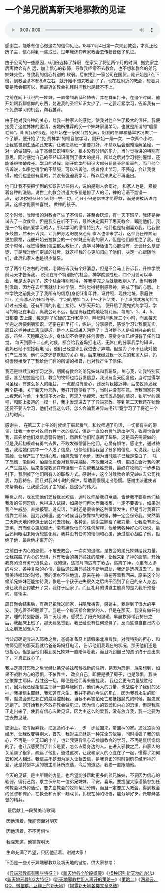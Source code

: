 # 一个弟兄脱离新天地邪教的见证

<audio style="width: 100%;" preload="false" controls controlslist="nodownload"><source src="http://file.simai.life/audio/mp3/old/27661.mp3" type="audio/mpeg">Your browser does not support the audio element.</audio>


<p>感谢主，能够有信心做这次的信仰见证。18年11月4日第一次来到教会，才真正经历了主，信心得到一些成长，过年我还在老家教会去传福音做了见证。</p>

<p>由于公司的一些原因，6月份选择了辞职，在家呆了将近两个月的时间，搬完家之后离教会有点&nbsp;远，加上信心的软弱，导致我经常不去教会，也不想和教会的弟兄姊妹交往，导致我的信⼼特别的&nbsp;软弱。后来找到一家公司在国贸，刚开始是7点下班，到教会基本都8点左右，就开始不想来教会&nbsp;了了，也在找附近的教会，想着只要是教会都可以，但最近的教会礼拜时间我也是赶不不上。</p>

<p>之前在网上认识的一姊妹，一直带领我读经祷告，并在群里打卡，在这个时候，他开始跟我聊信仰的东西，她说我的圣经知识太少了，一定要赶紧学习，告诉我有一个免费学习的机会，帮我推荐。</p>

<p>由于她对我各种的关心，给我一种家人的感觉，使我对他产生了极大的信任，我便接受了这位姊妹的邀请，去她所推荐的另一个姊妹家里学习，也就是所谓的“启蒙老师”，距离我家很近，刚开始在一家麦当劳见面，对我的信仰和基本状况做了一个了解，便开始了“免&nbsp;费神学”的福音堂学习，刚开始一周一次，一次两个小时，让我感觉到生活如此充实，让我把基础一定要打好，不然以后会很难理解圣经，一对一的做辅导，由于圣经知识特别少，根本没有分辨的能力，当时觉得讲的特别有意思，同时感觉自己的圣经知识得到了很大的提升，所以之后对学习特别憧憬，还能够很快地成长。学习的时候，刚开始学的知识大部分都是圣经里面的，而且他会告诉说，如果觉得学的不舒服，可以告诉他，或者停止学习，不强迫，会让我觉得，他们也是很有爱的，并没有强迫我学习，所以后来决定不再退出。</p>

<p>他们让我不要把学到的知识告诉任何人，说怕是别人会反对，&nbsp;和家人也是，紧接着各种的洗脑，说世上的教会讲道大多都是掺了人的话，神的话语不能错一点，&nbsp;必须按照圣经里面的一字一句，而且不只是信主才能得救，而是要被话语充满，这样才能蒙神喜悦，&nbsp;做神的孩子。</p>

<p>这个时候，我慢慢的对教会产生了不信任，甚至会厌烦，有一天下班早，我还是尝试去了一次教会，但是我实在听不下去，最终决定离开了思麦教会，跟随他们。我是一个特别热爱学习的人，所以学习的激情特别大，他们也是特别喜欢我，给我很多鼓励，后来告诉我，让我把身边的朋友还有&nbsp;家人也带来学习，这样我在神面前更加蒙福，我便开始去拉教会的一个姊妹还有我的家人，但是他们都拒绝了我。在这个时候，我觉得他们信主都太敷衍了，连学习神话语的心都没有，还谈什么基督徒，于是我对他们更加的排斥，就这样我的心更加归向了他们，决定一心跟随他们，此后和家人也是很少联系。</p>

<p>学了两个月左右的时候，老师告诉我有个好消息，但是不会马上告诉我，升神学院前两天才告诉我，&nbsp;说现在有个特别好的机会，神学院速成班，四个月就可以毕业，我是太幸运了，这个机会特别难得，&nbsp;等我学完之后就能教别人了。当时我特别激动，因为在去年我就想上神学院，当时觉得特别感恩神，完成了我的心愿。上神学院之前提交了了我所有的信息(身份证复印件，证件照，现住地址，家庭住址)，还有家人的住址等等。&nbsp;学习的地址当天下午才告诉我，下了班我就匆匆忙忙赶过去报道，还有所谓的传道士接待。从那天开始，&nbsp;便开启了魔鬼式的学习，学习的地址在丰台，离我公司不远，但是离我住的地址特别远，每周1、2、4、5、日都要&nbsp;去上课，每天除了忙碌的工作和学习，睡觉时间也就三个小时，而且每天学完之后要倒嚼知识，还要在群里打卡，练讲，分享感悟，感觉学习让我很充实，而且这样神就会离我更近。整个人已经进入网罗了！当时整个人是极其兴奋的状态，虽然一天睡眠这么少，身体却不会感到任何疲惫，感觉身体已经没有了任何知觉，&nbsp;每天到家十二点的时候，都会给我爸妈打电话，无休止的分享我学的知识，我妈已经不想接我电&nbsp;话，他们已经意识到我进去了异端，但是为了不不让我对他们产生反感，他们决定还是默默的关心&nbsp;我，后来我经过我一次次的和家人讲，妈妈慢慢接受了了我给他们传的所谓的福音，也对我产生了信任。</p>

<p>我还是继续我的学习之旅，期间有教会的弟兄姊妹和我联系，关心我，让我特别反感，甚至想拉黑他们，教会的牧师也给我发信息，我没有当天回复他，当时觉得学习圣经，有这么多人的阻拦，&nbsp;一点都没有爱心，还反对我接近神。后来牧师发我两个链接，关于新天地邪教，我打开随便看了下，当时并没有在意。当我回家在网上搜索的时候，才发现不太对劲，再深入地搜索，发现我遇到的情况，和所学的课程，和网上报道的一模一样，我才发现进去了了异端邪教。等到第二天我还在犹豫还要不要去学习，他们对我这么好，怎么会骗我进异端呢?毕竟学习了了将近三个月的时间。</p>

<p>感谢主，&nbsp;在第二天上午的时候终于鼓起勇气，和牧师通了电话，一切都有主的带领，让我一步步对牧师有再一次的信任，但是一直没有勇气退出学习，牧师也告诉我，首先给他们发信息警告他们，然后和他们彻底断了联系，这是首先需要做的。但是我起初很难有勇气去做，不敢发微信警告他们，心里有惧怕。感谢主，通过祷告，我给她们其中一个人发了信息。很快他们给我回了很多的信息，劝说我，让我赏脸，让我产生了恐惧心理，给魔鬼留了地步，因为当时脑子已经是空白了，&nbsp;除了恐慌，没别的，怕是他们会对我带来威胁，不敢面对这一切，更担心会对我的家人产生威胁。后来麦克牧师在电话里一次次帮我战胜恐惧，最终在牧师的一步步指引下，我删掉了他们所有人的联系方式。感谢主，这个时候教会弟兄姊妹去公司找我，为我祷告，而且对我24小时的保护，帮助我慢慢走出恐慌。感谢主派遣使者来帮助我，让我感受到了主的爱，是这么的伟大。</p>

<p>睡觉之前，我发现他们还给我发短信，这时牧师给我打电话，告诉我不要看他们给我发的任何短信，免得进入试探，如果他们再次当面找我，一定不要害怕，如果对我产生威胁，直接报警。说实话，当时还是很害怕这种事情发生，但是当时我真正信靠主耶稣，因为我知道，这个时候当我依靠神的时候，神一定会保守我。果然第二天新天地的传道士到公司去找我，各种谈。感谢主赐给了我力量，让我没有那么恐惧，反而信心更加强大，没有接受他们的任何解释，他给我各种好心的劝说，最后还用眼泪来倾诉想感化我，我并没有任何的怜悯和心酸，通过信心战胜了他，拒绝了他，最后他才离开的。</p>

<p>之前由于内心的恐慌，不敢去教会，一次次的退缩，是教会的弟兄姊妹给我力量，让我摆脱了内心的恐惧，也有教会的弟兄姊妹的陪伴，让我来到了神的面前。开始我真的没有勇气进教会，&nbsp;我知道，这段时间远离了教会，远离了神，心里有太多的亏欠，各种复杂的心情，最后通过弟兄姊妹不断地鼓励，我还是选择进去了。当赞美诗唱起的时候，我的泪水不住地流，原来在神一直在等着我回来。原来这个时候弟兄姊妹还能接待我，像是一个孩子迷失很久之后终于回到了自己的亲人身边，也让我真正的放开了哭，我终于回家了。而且礼拜的讲道主题真的是为我所预备的，感谢主。</p>

<p>周日聚会结束后，有弟兄把我送回家，并陪我祷告，感谢主，我得到了很大的平安。我抱着圣经睡着了。我是一个每天都会做梦的人，但是在那天，我没有做任何梦，睡的特别舒服，第二天起&nbsp;来，感受到了阳光的温暖。早晨牧师带我祷告之后，我起床上班了，那天我感觉到，我已经没有任何恐惧了，反而感觉自自己内心比之前更加强大了。</p>

<p>当父母确定我进入邪教之后，爸妈准备马上请假来北京看我，对我特别的担心，和牧师见面的那天我就给爸爸妈妈打电话，&nbsp;告诉他们我现在的状况，那天他们还是很担心。但是当他们看到弟兄姊妹一直陪伴着我，而且听到自己的孩子终于走出来了，才真正放心了。</p>

<p>我决定离开邪教之后曾经让弟兄姊妹帮我找新的住所，是因为恐惧，后来想到，如果不战胜内心的恐惧，不依靠主，&nbsp;改变自己，即便是换了房子，也是恐惧，我决定依靠主耶稣，战胜这一切。即便是他们再来骚扰我，&nbsp;我也会更有力量战胜他们，因为我已经相信主耶稣一直与我同在，他们再大的力量，也战胜不了我们的父神。我相信主耶稣，我知道有永生，我并不担心今生的死亡，因为我有永生的盼望，魔鬼会透过死亡的威胁控制我，当我不再害怕死亡和抵挡魔鬼的时候，魔鬼就逃跑了。刚开始我也不敢在教会做见证，因为信心的软弱和内心的恐惧，但是我真正走出来了，使我有信心去做见证，因为主这么的爱我，没有放弃我，我一定要为主去做见证。</p>

<p>感谢主，没有抛弃我，把迷途的小羊，一步一步拉回来，带回神的家。通过这次的经历，让我改变特别大，首先，我对主耶稣是一种完全的依靠，同时增强了我的信心，不再是一个无知的小羊，也让我更有信心去参加教会的学习，不再是恍恍惚惚的了。也让我感受到了什么是爱，怎么去爱身边的人。在进入邪教之后，和家人的关系淡了很多，疏远了他们，通过这次，让我和家人的心连在了一起，懂得了如何去和家人相处。我信主不是因为家人让我去信，是我真正的时时刻刻在经历神的爱，我是特别幸运的被主耶稣所拣选，今后的道路，我要一直跟随他。</p>

<p>今天的见证，是主所赐的力量，也希望能够帮助更多的弟兄姊妹，不要因为信心的软弱，偏行己路，求主保守每一位弟兄姊妹，平安，喜乐。要提醒大家谨慎参加任何教会以外的活动，要先由教会的牧师帮助分辨，而且一定要加入教会，得到教会的监督和保护，在教会和大家一起成长，扎根在神的话语，能分辨好歹，做耶稣基督的精兵。</p>

<p>&nbsp; 最后献上一段赞美诗歌词:</p>

<p>&nbsp;因他活着，我能⾯面对明天</p>

<p>&nbsp;因他活着，不不再惧怕</p>

<p>&nbsp;我深知道，他掌握明天</p>

<p>&nbsp;生命充满了希望，只因他活着。谢谢大家！</p>

<p>下面是一些关于异端邪教以及新天地的链接，供大家参考：</p>

<p>《<a href="/node/27629">异端邪教都有哪些特征？</a>》《<a href="https://mp.weixin.qq.com/s?__biz=MzUxMzA0ODQxNg==&amp;mid=2247484799&amp;idx=1&amp;sn=11fc9b61cd187ef1f40ee85a49034a67&amp;chksm=f95a6f70ce2de666f751be001485a0480d1447622f5a7267d2c1857909864982e3b83d7e4cc2&amp;mpshare=1&amp;scene=1&amp;srcid=0920PoSDcsch4jfLYHWGq7X3&amp;sharer_sharetime=1568942198090&amp;sharer_shareid=9a39f5ba5aec8893af46d0a70af35fcd&amp;key=62cf43e695d2fde26378d1445e24be9b3f7f6d2ba5a73484d960aab1f7292f4ceb69a24bc9ddb73f81dfcc248742a21a18609a6b90bc92f1c79f909f050a381a29efa07e9c714e6f76cd65b4ec667cc2&amp;ascene=1&amp;uin=Mjc4MDkwMzI4NA%3D%3D&amp;devicetype=Windows+7&amp;version=62060833&amp;lang=zh_CN&amp;pass_ticket=cipVrKjiGS5VzfRqYHPu9fjDv92CDkreAIty6%2B8fe5Vw0VKwBv4tn8yTvlaJjjWn">新天地各个阶段概要</a>》《<a href="https://mp.weixin.qq.com/s?__biz=MzUxMzA0ODQxNg==&amp;mid=2247484400&amp;idx=1&amp;sn=fd5a4decd36cbb1d44bdfd192102323d&amp;chksm=f95a69ffce2de0e91d0309659396dbba7f99ac9e30f717727a6f8dad066aac350632a347c226&amp;scene=21#wechat_redirect">45种识别新天地的办法</a>》《<a href="https://mp.weixin.qq.com/s?__biz=MzA4MjU4NjQxOQ==&amp;mid=2669947525&amp;idx=1&amp;sn=9b0f406255daedfe8254c276d839962a&amp;chksm=8553f4d9b2247dcf90a5ce07c9cbb3f073a4d6d7ace40f4d4970d94200fa5d2f6acc37d76b5d&amp;mpshare=1&amp;scene=1&amp;srcid=0920XsSos0wLzOTELVfLzyzj&amp;sharer_sharetime=1569725083170&amp;sharer_shareid=9a39f5ba5aec8893af46d0a70af35fcd&amp;key=62cf43e695d2fde2491a5c2f2eba360d7cbaa9dc1aa5ea1923b2fb07707b17b448b57539f4f51b77a76c5207b00a6359bbe9ef64457fa1ac4738d430e567e49a3d5df75512e1f53510d5f738aa6ea997&amp;ascene=1&amp;uin=Mjc4MDkwMzI4NA%3D%3D&amp;devicetype=Windows+7&amp;version=62070141&amp;lang=zh_CN&amp;pass_ticket=ed%2BzSlyMEzreH0nG1e5CZb1L3I4AWQFFuuZzPOc1RJ2SC8M1ZL9zjF2TKQGznS8E">新天地邪教的3大特征</a>》《<a href="https://mp.weixin.qq.com/s?__biz=MzUxMzA0ODQxNg==&amp;mid=2247484679&amp;idx=1&amp;sn=474cdbfd24fd1ee12908fb95152591cf&amp;chksm=f95a6f08ce2de61efd1eecfc47c4ca9470f193404c3106e91dd441c9f208350624fc76150ed0&amp;mpshare=1&amp;scene=1&amp;srcid=0921PnYgrk2jyR7OY7bXyW4H&amp;sharer_sharetime=1569073507448&amp;sharer_shareid=908df31fb0478660ab3733ca5a63ba44&amp;key=f0572ec07140f1600182404a36f6a3791e54f457f889324e2113ed4a25a275701f79523d0d1e58554a9572a77dda0ea3081c8946d8c292ebf41825b7f2db79edf7dcd8e97c9cdffd6f0dbba233cab65a&amp;ascene=1&amp;uin=Mjc4MDkwMzI4NA%3D%3D&amp;devicetype=Windows+7&amp;version=62060833&amp;lang=zh_CN&amp;pass_ticket=cipVrKjiGS5VzfRqYHPu9fjDv92CDkreAIty6%2B8fe5Vw0VKwBv4tn8yTvlaJjjWn">新天地邪教拦阻人离开的策略一</a>》《<a href="https://mp.weixin.qq.com/s?__biz=MzUxMzA0ODQxNg==&amp;mid=2247484671&amp;idx=1&amp;sn=4972a0a7c7bbf5c8b69bbe47f1465a05&amp;chksm=f95a6ef0ce2de7e692d4c8d0e1a48f84258a09e4862d97dd96fb48807930ec5c22f9cb32a2b3&amp;scene=21#wechat_redirect">策略二</a>》《<a href="https://mp.weixin.qq.com/s?__biz=MzUxMzA0ODQxNg==&amp;mid=2247484430&amp;idx=1&amp;sn=b7ec74d71d506be04e19c0f62cd19209&amp;chksm=f95a6e01ce2de7171542717d9a395f5f934512047e9398364c6902d575bf7f8cc71fa5bdc83e&amp;scene=21#wechat_redirect">网易云、QQ、微信群、豆瓣上的新天地</a>》《<a href="https://mp.weixin.qq.com/s?__biz=MzUxMzA0ODQxNg==&amp;mid=2247484750&amp;idx=1&amp;sn=5df820ea087a4efd6cae88066c067569&amp;chksm=f95a6f41ce2de6576f68f47c1f20806e0e3ae700b5fb3297631574cf2ad688fba87f930344c9&amp;scene=21#wechat_redirect">揭露新天地各类文章总结</a>》</p>